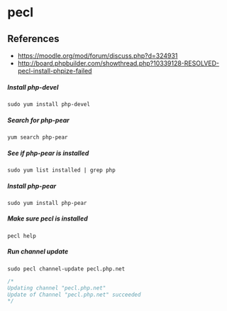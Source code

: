 # pecl

## References
* https://moodle.org/mod/forum/discuss.php?d=324931
* http://board.phpbuilder.com/showthread.php?10339128-RESOLVED-pecl-install-phpize-failed


##### Install php-devel
```
sudo yum install php-devel
```

##### Search for php-pear
```
yum search php-pear
```

##### See if php-pear is installed
```
sudo yum list installed | grep php
```

##### Install php-pear
```
sudo yum install php-pear
```

##### Make sure pecl is installed
```
pecl help
```

##### Run channel update
```
sudo pecl channel-update pecl.php.net
```
```c
/*
Updating channel "pecl.php.net"
Update of Channel "pecl.php.net" succeeded
*/
```
